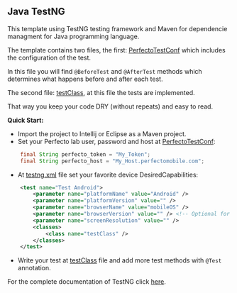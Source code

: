 ## Java TestNG

This template using TestNG testing framework and Maven for dependencie managment for Java programming language. 

The template contains two files, the first: [PerfectoTestConf](src/test/java/PerfectoTestConf.java) which includes the configuration of the test.

In this file you will find `@BeforeTest` and `@AfterTest` methods which determines what happens before and after each test.

The second file: [testClass](src/test/java/testClass.java), at this file the tests are implemented.

That way you keep your code DRY (without repeats) and easy to read.

**Quick Start:**
- Import the project to Intellij or Eclipse as a Maven project. 
- Set your Perfecto lab user, password and host at [PerfectoTestConf](src/test/java/PerfectoTestConf.java):
```Java
    final String perfecto_token = "My_Token";
    final String perfecto_host = "My_Host.perfectomobile.com";
```
- At [testng.xml](testng.xml) file set your favorite device DesiredCapabilities: 
```xml
    <test name="Test Android">
        <parameter name="platformName" value="Android" />
        <parameter name="platformVersion" value="" />
        <parameter name="browserName" value="mobileOS" />
        <parameter name="browserVersion" value="" /> <!-- Optional for web machine -->
        <parameter name="screenResolution" value="" />
        <classes>
            <class name="testClass" />
        </classes>
    </test>
```  
- Write your test at [testClass](src/test//java/testClass.java) file and add more test methods with `@Test` annotation.

For the complete documentation of TestNG click [here](http://testng.org/doc/documentation-main.html).
